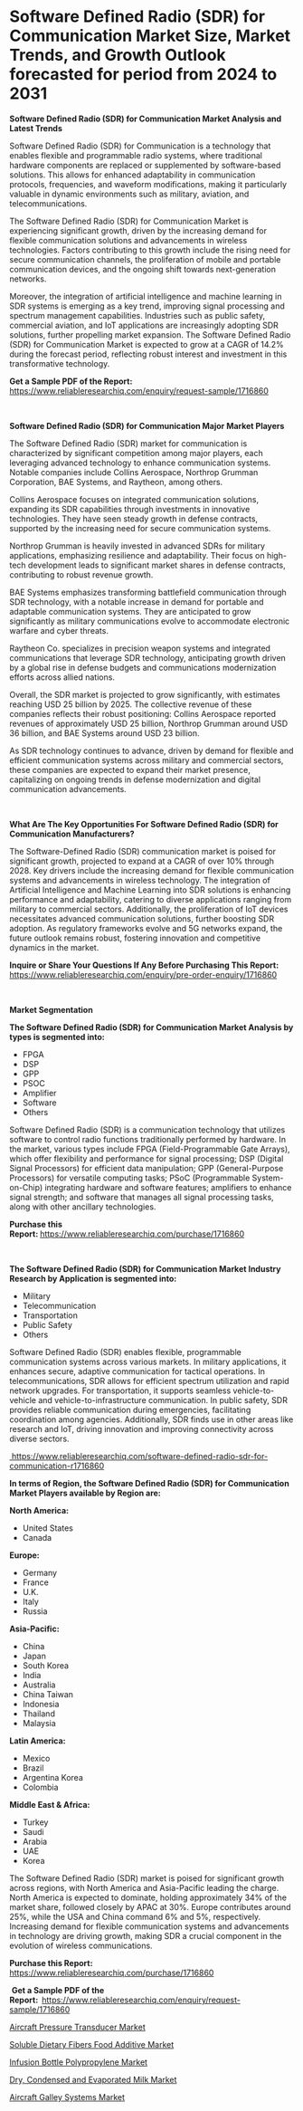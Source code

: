 <p><h1>Software Defined Radio (SDR) for Communication Market Size, Market Trends, and Growth Outlook forecasted for period from 2024 to 2031</h1></p><p><strong>Software Defined Radio (SDR) for Communication Market Analysis and Latest Trends</strong></p>
<p><p>Software Defined Radio (SDR) for Communication is a technology that enables flexible and programmable radio systems, where traditional hardware components are replaced or supplemented by software-based solutions. This allows for enhanced adaptability in communication protocols, frequencies, and waveform modifications, making it particularly valuable in dynamic environments such as military, aviation, and telecommunications.</p><p>The Software Defined Radio (SDR) for Communication Market is experiencing significant growth, driven by the increasing demand for flexible communication solutions and advancements in wireless technologies. Factors contributing to this growth include the rising need for secure communication channels, the proliferation of mobile and portable communication devices, and the ongoing shift towards next-generation networks.</p><p>Moreover, the integration of artificial intelligence and machine learning in SDR systems is emerging as a key trend, improving signal processing and spectrum management capabilities. Industries such as public safety, commercial aviation, and IoT applications are increasingly adopting SDR solutions, further propelling market expansion. The Software Defined Radio (SDR) for Communication Market is expected to grow at a CAGR of 14.2% during the forecast period, reflecting robust interest and investment in this transformative technology.</p></p>
<p><strong>Get a Sample PDF of the Report:&nbsp;</strong> <a href="https://www.reliableresearchiq.com/enquiry/request-sample/1716860?utm_campaign=1132&utm_medium=2&utm_source=Github&utm_content=ia&utm_term=10102024&utm_id=software-defined-radio-sdr-for-communication">https://www.reliableresearchiq.com/enquiry/request-sample/1716860</a></p>
<p>&nbsp;</p>
<p><strong>Software Defined Radio (SDR) for Communication Major Market Players</strong></p>
<p><p>The Software Defined Radio (SDR) market for communication is characterized by significant competition among major players, each leveraging advanced technology to enhance communication systems. Notable companies include Collins Aerospace, Northrop Grumman Corporation, BAE Systems, and Raytheon, among others.</p><p>Collins Aerospace focuses on integrated communication solutions, expanding its SDR capabilities through investments in innovative technologies. They have seen steady growth in defense contracts, supported by the increasing need for secure communication systems.</p><p>Northrop Grumman is heavily invested in advanced SDRs for military applications, emphasizing resilience and adaptability. Their focus on high-tech development leads to significant market shares in defense contracts, contributing to robust revenue growth.</p><p>BAE Systems emphasizes transforming battlefield communication through SDR technology, with a notable increase in demand for portable and adaptable communication systems. They are anticipated to grow significantly as military communications evolve to accommodate electronic warfare and cyber threats.</p><p>Raytheon Co. specializes in precision weapon systems and integrated communications that leverage SDR technology, anticipating growth driven by a global rise in defense budgets and communications modernization efforts across allied nations.</p><p>Overall, the SDR market is projected to grow significantly, with estimates reaching USD 25 billion by 2025. The collective revenue of these companies reflects their robust positioning: Collins Aerospace reported revenues of approximately USD 25 billion, Northrop Grumman around USD 36 billion, and BAE Systems around USD 23 billion.</p><p>As SDR technology continues to advance, driven by demand for flexible and efficient communication systems across military and commercial sectors, these companies are expected to expand their market presence, capitalizing on ongoing trends in defense modernization and digital communication advancements.</p></p>
<p>&nbsp;</p>
<p><strong>What Are The Key Opportunities For Software Defined Radio (SDR) for Communication Manufacturers?</strong></p>
<p><p>The Software-Defined Radio (SDR) communication market is poised for significant growth, projected to expand at a CAGR of over 10% through 2028. Key drivers include the increasing demand for flexible communication systems and advancements in wireless technology. The integration of Artificial Intelligence and Machine Learning into SDR solutions is enhancing performance and adaptability, catering to diverse applications ranging from military to commercial sectors. Additionally, the proliferation of IoT devices necessitates advanced communication solutions, further boosting SDR adoption. As regulatory frameworks evolve and 5G networks expand, the future outlook remains robust, fostering innovation and competitive dynamics in the market.</p></p>
<p><strong>Inquire or Share Your Questions If Any Before Purchasing This Report:</strong> <a href="https://www.reliableresearchiq.com/enquiry/pre-order-enquiry/1716860?utm_campaign=1132&utm_medium=2&utm_source=Github&utm_content=ia&utm_term=10102024&utm_id=software-defined-radio-sdr-for-communication">https://www.reliableresearchiq.com/enquiry/pre-order-enquiry/1716860</a></p>
<p>&nbsp;</p>
<p><strong>Market Segmentation</strong></p>
<p><strong>The Software Defined Radio (SDR) for Communication Market Analysis by types is segmented into:</strong></p>
<p><ul><li>FPGA</li><li>DSP</li><li>GPP</li><li>PSOC</li><li>Amplifier</li><li>Software</li><li>Others</li></ul></p>
<p><p>Software Defined Radio (SDR) is a communication technology that utilizes software to control radio functions traditionally performed by hardware. In the market, various types include FPGA (Field-Programmable Gate Arrays), which offer flexibility and performance for signal processing; DSP (Digital Signal Processors) for efficient data manipulation; GPP (General-Purpose Processors) for versatile computing tasks; PSoC (Programmable System-on-Chip) integrating hardware and software features; amplifiers to enhance signal strength; and software that manages all signal processing tasks, along with other ancillary technologies.</p></p>
<p><strong>Purchase this Report:&nbsp;</strong><a href="https://www.reliableresearchiq.com/purchase/1716860?utm_campaign=1132&utm_medium=2&utm_source=Github&utm_content=ia&utm_term=10102024&utm_id=software-defined-radio-sdr-for-communication">https://www.reliableresearchiq.com/purchase/1716860</a></p>
<p>&nbsp;</p>
<p><strong>The Software Defined Radio (SDR) for Communication Market Industry Research by Application is segmented into:</strong></p>
<p><ul><li>Military</li><li>Telecommunication</li><li>Transportation</li><li>Public Safety</li><li>Others</li></ul></p>
<p><p>Software Defined Radio (SDR) enables flexible, programmable communication systems across various markets. In military applications, it enhances secure, adaptive communication for tactical operations. In telecommunications, SDR allows for efficient spectrum utilization and rapid network upgrades. For transportation, it supports seamless vehicle-to-vehicle and vehicle-to-infrastructure communication. In public safety, SDR provides reliable communication during emergencies, facilitating coordination among agencies. Additionally, SDR finds use in other areas like research and IoT, driving innovation and improving connectivity across diverse sectors.</p></p>
<p><a href="https://www.reliableresearchiq.com/software-defined-radio-sdr-for-communication-r1716860?utm_campaign=1132&utm_medium=2&utm_source=Github&utm_content=ia&utm_term=10102024&utm_id=software-defined-radio-sdr-for-communication">&nbsp;https://www.reliableresearchiq.com/software-defined-radio-sdr-for-communication-r1716860</a></p>
<p><strong>In terms of Region, the Software Defined Radio (SDR) for Communication Market Players available by Region are:</strong></p>
<p>
    <p> <strong> North America: </strong>
        <ul>
            <li>United States</li>
            <li>Canada</li>
        </ul>
        </p> 
    <p> <strong> Europe: </strong>
        <ul>
            <li>Germany</li>
            <li>France</li>
            <li>U.K.</li>
            <li>Italy</li>
            <li>Russia</li>
        </ul>
        </p> 
    <p> <strong> Asia-Pacific: </strong>
        <ul>
            <li>China</li>
            <li>Japan</li>
            <li>South Korea</li>
            <li>India</li>
            <li>Australia</li>
            <li>China Taiwan</li>
            <li>Indonesia</li>
            <li>Thailand</li>
            <li>Malaysia</li>
        </ul>
        </p> 
    <p> <strong> Latin America: </strong>
        <ul>
            <li>Mexico</li>
            <li>Brazil</li>
            <li>Argentina Korea</li>
            <li>Colombia</li>
        </ul>
        </p> 
    <p> <strong> Middle East & Africa: </strong>
        <ul>
            <li>Turkey</li>
            <li>Saudi</li>
            <li>Arabia</li>
            <li>UAE</li>
            <li>Korea</li>
        </ul>
    </p>
    </p>
<p><p>The Software Defined Radio (SDR) market is poised for significant growth across regions, with North America and Asia-Pacific leading the charge. North America is expected to dominate, holding approximately 34% of the market share, followed closely by APAC at 30%. Europe contributes around 25%, while the USA and China command 6% and 5%, respectively. Increasing demand for flexible communication systems and advancements in technology are driving growth, making SDR a crucial component in the evolution of wireless communications.</p></p>
<p><strong>Purchase this Report: </strong><a href="https://www.reliableresearchiq.com/purchase/1716860?utm_campaign=1132&utm_medium=2&utm_source=Github&utm_content=ia&utm_term=10102024&utm_id=software-defined-radio-sdr-for-communication">https://www.reliableresearchiq.com/purchase/1716860</a></p>
<p>&nbsp;<strong>Get a Sample PDF of the Report:&nbsp;&nbsp;</strong><a href="https://www.reliableresearchiq.com/enquiry/request-sample/1716860?utm_campaign=1132&utm_medium=2&utm_source=Github&utm_content=ia&utm_term=10102024&utm_id=software-defined-radio-sdr-for-communication">https://www.reliableresearchiq.com/enquiry/request-sample/1716860</a></p>
<p><strong></strong></p>
<p><p><a href="https://github.com/loftinirkaakcsu/Market-Research-Report-List-1/blob/main/aircraft-pressure-transducer-market.md?utm_campaign=1132&utm_medium=2&utm_source=Github&utm_content=ia&utm_term=10102024&utm_id=software-defined-radio-sdr-for-communication">Aircraft Pressure Transducer Market</a></p><p><a href="https://issuu.com/reportprime-2/docs/soluble-dietary-fibers-food-additiv_372e4f5d301e2e?utm_campaign=1132&utm_medium=2&utm_source=Github&utm_content=ia&utm_term=10102024&utm_id=software-defined-radio-sdr-for-communication">Soluble Dietary Fibers Food Additive Market</a></p><p><a href="https://www.linkedin.com/pulse/infusion-bottle-polypropylene-market-share-analysis-growth-r6wif?utm_campaign=1132&utm_medium=2&utm_source=Github&utm_content=ia&utm_term=10102024&utm_id=software-defined-radio-sdr-for-communication">Infusion Bottle Polypropylene Market</a></p><p><a href="https://issuu.com/reportprime-2/docs/dry-condensed-and-evaporated-milk-m_e52f39c1cdb717?utm_campaign=1132&utm_medium=2&utm_source=Github&utm_content=ia&utm_term=10102024&utm_id=software-defined-radio-sdr-for-communication">Dry, Condensed and Evaporated Milk Market</a></p><p><a href="https://github.com/karinema76/Market-Research-Report-List-1/blob/main/aircraft-galley-systems-market.md?utm_campaign=1132&utm_medium=2&utm_source=Github&utm_content=ia&utm_term=10102024&utm_id=software-defined-radio-sdr-for-communication">Aircraft Galley Systems Market</a></p></p>